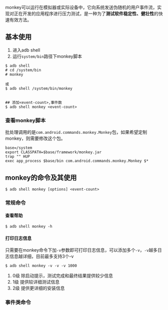 monkey可以运行在模拟器或实际设备中，它向系统发送伪随机的用户事件流，实现对正在开发的应用程序进行压力测试，是一种为了**测试软件稳定性、健壮性**的快速有效方法。

## 基本使用

1. 进入adb shell
2. 运行`system/bin`路径下monkey脚本

```
$ adb shell
# cd /system/bin
# monkey

或
$ adb shell /system/bin/monkey


## 添加<event-count>,事件数
$ adb shell monkey <event-count>

```

### 查看monkey脚本
批处理调用的是`com.android.commands.monkey.Monkey`包，如果希望定制monkey，则需要修改这个包。

```
base=/system
export CLASSPATH=$base/framework/monkey.jar
trap "" HUP
exec app_process $base/bin com.android.commands.monkey.Monkey $*
```

## monkey的命令及其使用
```
$ adb shell monkey [options] <event-count>
```

### 常规命令
#### 查看帮助
```
$ adb shell monkey -h
```

#### 打印日志信息
只需要在monkey命令下加`-v`参数即可打印日志信息，可以添加多个`-v`，`-v`越多日志信息越详细，目前最多支持3个-v

```
$ adb shell monkey -v -v -v 1000
```

1. 0级 除启动提示，测试完成和最终结果提供较少信息
2. 1级 提供较详细测试信息
3. 2级 提供更详细的安装信息

### 事件类命令

